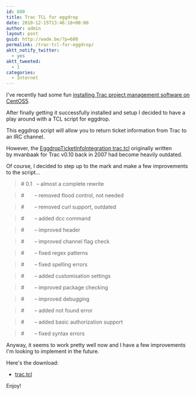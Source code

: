 ```yaml
---
id: 680
title: Trac TCL for eggdrop
date: 2010-12-15T13:46:18+00:00
author: admin
layout: post
guid: http://wade.be/?p=680
permalink: /trac-tcl-for-eggdrop/
aktt_notify_twitter:
  - yes
aktt_tweeted:
  - 1
categories:
  - Internet
---
```

<p class="lead">
  I've recently had some fun <a href="http://hm2k.googlecode.com/svn/trunk/code/shell/setup_trac.sh">installing Trac project management software on CentOS5</a>.
</p>

After finally getting it successfully installed and setup I decided to have a play around with a TCL script for eggdrop.

This eggdrop script will allow you to return ticket information from Trac to an IRC channel.
  
<!--more-->

However, the [EggdropTicketInfoIntegration trac.tcl](http://trac-hacks.org/wiki/EggdropTicketInfoIntegration) originally written by mvanbaak for Trac v0.10 back in 2007 had become heavily outdated.

Of course, I decided to step up to the mark and make a few improvements to the script&#8230;

> \# 0.1   &#8211; almost a complete rewrite
  
> \#       &#8211; removed flood control, not needed
  
> \#       &#8211; removed curl support, outdated
  
> \#       &#8211; added dcc command
  
> \#       &#8211; improved header
  
> \#       &#8211; improved channel flag check
  
> \#       &#8211; fixed regex patterns
  
> \#       &#8211; fixed spelling errors
  
> \#       &#8211; added customisation settings
  
> \#       &#8211; improved package checking
  
> \#       &#8211; improved debugging
  
> \#       &#8211; added not found error
  
> \#       &#8211; added basic authorization support
  
> \#       &#8211; fixed syntax errors

Anyway, it seems to work pretty well now and I have a few improvements I'm looking to implement in the future.

Here's the download:

  * [trac.tcl](http://hm2k.googlecode.com/svn/trunk/code/tcl/trac.tcl)

Enjoy!